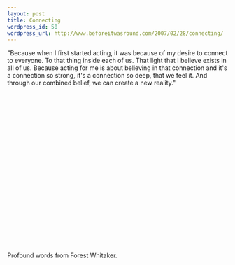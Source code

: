 ```yaml
--- 
layout: post
title: Connecting
wordpress_id: 50
wordpress_url: http://www.beforeitwasround.com/2007/02/28/connecting/
---
```

"Because when I first started acting, it was because of my desire to connect to everyone. To that thing inside each of us. That light that I believe exists in all of us. Because acting for me is about believing in that connection and it's a connection so strong, it's a connection so deep, that we feel it. And through our combined belief, we can create a new reality."

<object width="425" height="350"><param name="movie" value="http://www.youtube.com/v/0GeJyNSVipg"></param><param name="wmode" value="transparent"></param><embed src="http://www.youtube.com/v/0GeJyNSVipg" type="application/x-shockwave-flash" wmode="transparent" width="425" height="350"></embed></object>

Profound words from Forest Whitaker.
